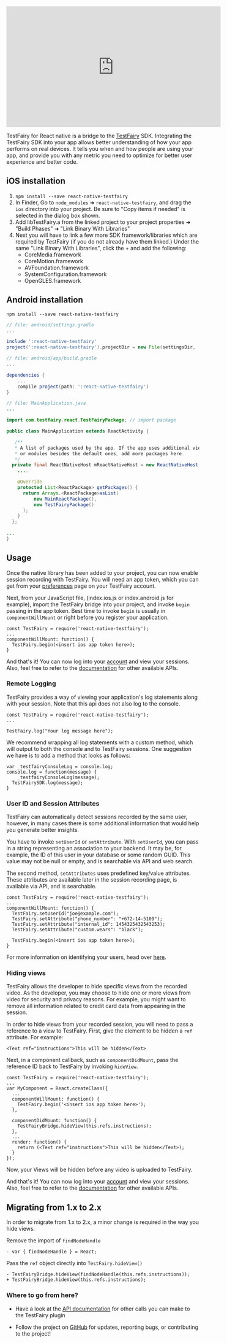 <iframe width="560" height="315" src="https://www.youtube.com/embed/HpLOsNwd_FM" frameborder="0" allowfullscreen></iframe>

TestFairy for React native is a bridge to the [TestFairy](https://www.testfairy.com) SDK. Integrating the TestFairy SDK into your app allows better understanding of how your app performs on real devices. It tells you when and how people are using your app, and provide you with any metric you need to optimize for better user experience and better code.

## iOS installation

1. `npm install --save react-native-testfairy`
3. In Finder, Go to `node_modules` ➜ `react-native-testfairy`, and drag the `ios` directory into your project. Be sure to "Copy items if needed" is selected in the dialog box shown.
4. Add libTestFairy.a from the linked project to your project properties ➜ "Build Phases" ➜ "Link Binary With Libraries"
5. Next you will have to link a few more SDK framework/libraries which are required by TestFairy (if you do not already have them linked.) Under the same "Link Binary With Libraries", click the + and add the following:  
   * CoreMedia.framework  
   * CoreMotion.framework  
   * AVFoundation.framework  
   * SystemConfiguration.framework  
   * OpenGLES.framework  

## Android installation
```
npm install --save react-native-testfairy
```

```gradle
// file: android/settings.gradle
...

include ':react-native-testfairy'
project(':react-native-testfairy').projectDir = new File(settingsDir, '../node_modules/react-native-testfairy/android')
```

```gradle
// file: android/app/build.gradle
...

dependencies {
    ...
    compile project(path: ':react-native-testfairy')
}
```

```java
// file: MainApplication.java
...

import com.testfairy.react.TestFairyPackage; // import package

public class MainApplication extends ReactActivity {

   /**
   * A list of packages used by the app. If the app uses additional views
   * or modules besides the default ones, add more packages here.
   */
  private final ReactNativeHost mReactNativeHost = new ReactNativeHost(this) {
    ....

    @Override
    protected List<ReactPackage> getPackages() {
      return Arrays.<ReactPackage>asList(
          new MainReactPackage(),
          new TestFairyPackage()
      );
    }
  };
  
...
}

```

## Usage
Once the native library has been added to your project, you can now enable session recording with TestFairy. You will need an app token, which you can get from your [preferences](http://app.testfairy.com/settings/) page on your TestFairy account.

Next, from your JavaScript file, (index.ios.js or index.android.js for example), import the TestFairy bridge into your project, and invoke `begin` passing in the app token. Best time to invoke `begin` is usually in `componentWillMount` or right before you register your application. 

```
const TestFairy = require('react-native-testfairy');
...
componentWillMount: function() {
  TestFairy.begin(<insert ios app token here>);
}
```

And that's it! You can now log into your [account](http://app.testfairy.com) and view your sessions. Also, feel free to refer to the [documentation](https://github.com/testfairy/react-native-testfairy/blob/master/index.js) for other available APIs.

### Remote Logging

TestFairy provides a way of viewing your application's log statements along with your session. Note that this api does not also log to the console.

```
const TestFairy = require('react-native-testfairy');
...

TestFairy.log("Your log message here");
```

We recommend wrapping all log statements with a custom method, which will output to both the console and to TestFairy sessions. One suggestion we have is to add a method that looks as follows:

```
var _testfairyConsoleLog = console.log;
console.log = function(message) {
    _testfairyConsoleLog(message);
  TestFairySDK.log(message);
}
```

### User ID and Session Attributes

TestFairy can automatically detect sessions recorded by the same user, however, in many cases there is some additional information that would help you generate better insights.

You have to invoke `setUserId` or `setAttribute`. With `setUserId`, you can pass in a string representing an association to your backend. It may be, for example, the ID of this user in your database or some random GUID. This value may not be null or empty, and is searchable via API and web search.

The second method, `setAttributes` uses predefined key/value attributes. These attributes are available later in the session recording page, is available via API, and is searchable.

```
const TestFairy = require('react-native-testfairy');
...
componentWillMount: function() {
  TestFairy.setUserId("joe@example.com");
  TestFairy.setAttribute("phone_number": "+672-14-5109");
  TestFairy.setAttribute("internal_id": 1454325432543253);
  TestFairy.setAttribute("custom.wears": "black");

  TestFairy.begin(<insert ios app token here>);
}
```

For more information on identifying your users, head over [here](http://docs.testfairy.com/iOS_SDK/Identifying_Your_Users.html).

### Hiding views

TestFairy allows the developer to hide specific views from the recorded video. As the developer, you may choose to hide one or more views from video for security and privacy reasons. For example, you might want to remove all information related to credit card data from appearing in the session.

In order to hide views from your recorded session, you will need to pass a reference to a view to TestFairy. First, give the element to be hidden a `ref` attribute. For example:

```
<Text ref="instructions">This will be hidden</Text>
```

Next, in a component callback, such as `componentDidMount`, pass the reference ID back to TestFairy by invoking `hideView`. 

```
const TestFairy = require('react-native-testfairy');
...
var MyComponent = React.createClass({
  ...
  componentWillMount: function() {
    TestFairy.begin('<insert ios app token here>');
  },

  componentDidMount: function() {
    TestFairyBridge.hideView(this.refs.instructions);
  },
  ...
  render: function() {
    return (<Text ref="instructions">This will be hidden</Text>);
  }
});
```

Now, your Views will be hidden before any video is uploaded to TestFairy.

And that's it! You can now log into your [account](http://app.testfairy.com) and view your sessions. Also, feel free to refer to the [documentation](https://github.com/testfairy/react-native-testfairy/blob/master/index.js) for other available APIs.

## Migrating from 1.x to 2.x

In order to migrate from 1.x to 2.x, a minor change is required in the way you hide views.

Remove the import of `findNodeHandle`
```
- var { findNodeHandle } = React;
```

Pass the `ref` object directly into `TestFairy.hideView()`
```
- TestFairyBridge.hideView(findNodeHandle(this.refs.instructions));
+ TestFairyBridge.hideView(this.refs.instructions);
```

### Where to go from here?
* Have a look at the [API documentation](https://app.testfairy.com/reference/ios/) for other calls you can make to the TestFairy plugin

* Follow the project on [GitHub](https://github.com/testfairy/react-native-testfairy) for updates, reporting bugs, or contributing to the project!
